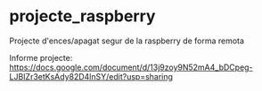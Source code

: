 # projecte_raspberry
Projecte d'ences/apagat segur de la raspberry de forma remota

Informe projecte:
https://docs.google.com/document/d/13j9zoy9N52mA4_bDCpeg-LJBIZr3etKsAdy82D4lnSY/edit?usp=sharing